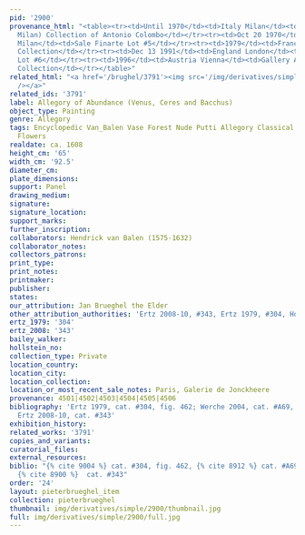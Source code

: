 ```yaml
---
pid: '2900'
provenance_html: "<table><tr><td>Until 1970</td><td>Italy Milan</td><td>(Possibly
  Milan) Collection of Antonio Colombo</td></tr><tr><td>Oct 20 1970</td><td>Italy
  Milan</td><td>Sale Finarte Lot #5</td></tr><tr><td>1979</td><td>France</td><td>Private
  Collection</td></tr><tr><td>Dec 13 1991</td><td>England London</td><td>Sale Christie's
  Lot #6</td></tr><tr><td>1996</td><td>Austria Vienna</td><td>Gallery Asenbaum</td></tr><tr><td></td><td>Italy</td><td>Private
  Collection</td></tr></table>"
related_html: "<a href='/brughel/3791'><img src='/img/derivatives/simple/3791/thumbnail.jpg'
  /></a>"
related_ids: '3791'
label: Allegory of Abundance (Venus, Ceres and Bacchus)
object_type: Painting
genre: Allegory
tags: Encyclopedic Van_Balen Vase Forest Nude Putti Allegory Classical Mythological
  Flowers
realdate: ca. 1608
height_cm: '65'
width_cm: '92.5'
diameter_cm: 
plate_dimensions: 
support: Panel
drawing_medium: 
signature: 
signature_location: 
support_marks: 
further_inscription: 
collaborators: Hendrick van Balen (1575-1632)
collaborator_notes: 
collectors_patrons: 
print_type: 
print_notes: 
printmaker: 
publisher: 
states: 
our_attribution: Jan Brueghel the Elder
other_attribution_authorities: 'Ertz 2008-10, #343, Ertz 1979, #304, Honig database'
ertz_1979: '304'
ertz_2008: '343'
bailey_walker: 
hollstein_no: 
collection_type: Private
location_country: 
location_city: 
location_collection: 
location_or_most_recent_sale_notes: Paris, Galerie de Jonckheere
provenance: 4501|4502|4503|4504|4505|4506
bibliography: 'Ertz 1979, cat. #304, fig. 462; Werche 2004, cat. #A69, pp. 78, 160-61;
  Ertz 2008-10, cat. #343'
exhibition_history: 
related_works: '3791'
copies_and_variants: 
curatorial_files: 
external_resources: 
biblio: "{% cite 9004 %} cat. #304, fig. 462, {% cite 8912 %} cat. #A69, pp. 78, 160-61,
  {% cite 8900 %}  cat. #343"
order: '24'
layout: pieterbrueghel_item
collection: pieterbrueghel
thumbnail: img/derivatives/simple/2900/thumbnail.jpg
full: img/derivatives/simple/2900/full.jpg
---
```

